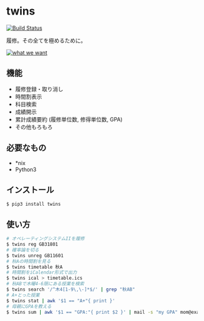 twins
=====
[![Build Status](https://travis-ci.org/coins13/twins.svg?branch=master)](https://travis-ci.org/coins13/twins)

履修。その全てを極めるために。

[![what we want](http://imgs.xkcd.com/comics/university_website.png)](https://xkcd.com/773/)

機能
---
- 履修登録・取り消し
- 時間割表示
- 科目検索
- 成績開示
- 累計成績要約 (履修単位数, 修得単位数, GPA)
- その他もろもろ

必要なもの
---------
- *nix
- Python3

インストール
-----------
```
$ pip3 install twins
```

使い方
-----
```sh
# オペレーティングシステムIIを履修
$ twins reg GB31801
# 確率論を切る
$ twins unreg GB11601
# 秋Aの時間割を見る
$ twins timetable 秋A
# 時間割をiCalendar形式で出力
$ twins ical > timetable.ics
# 秋ABで木曜4-6限にある授業を検索
$ twins search '/^木4[1-9\,\-]*$/' | grep "秋AB"
# A+とった授業
$ twins stat | awk '$1 == "A+"{ print }'
# 母親にGPAを教える
$ twins sum | awk '$1 == "GPA:"{ print $2 }' | mail -s "my GPA" mom@example.com
```
